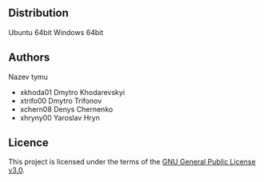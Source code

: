 Distribution
---------

Ubuntu 64bit
Windows 64bit

Authors
------

Nazev tymu
- xkhoda01 Dmytro Khodarevskyi 
- xtrifo00 Dmytro Trifonov
- xchern08 Denys Chernenko 
- xhryny00 Yaroslav Hryn 

Licence
-------

This project is licensed under the terms of the [GNU General Public License v3.0](LICENSE).


